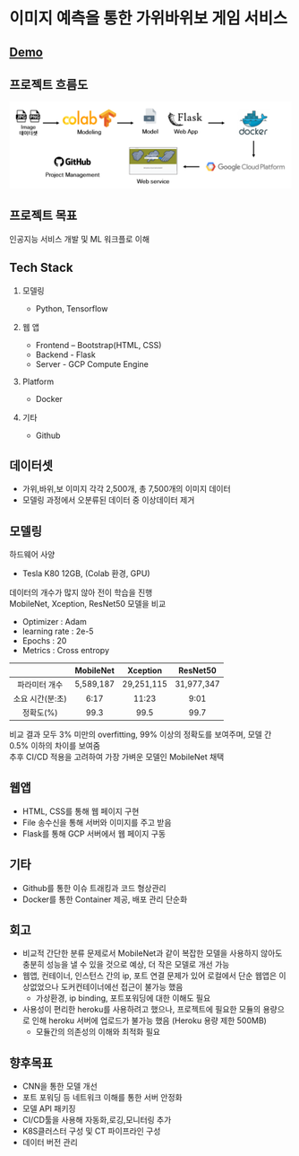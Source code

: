 # 이미지 예측을 통한 가위바위보 게임 서비스

## [Demo](http://34.125.179.104:5000)

## 프로젝트 흐름도
![구조도](img/프로젝트_흐름도.png)

## 프로젝트 목표

인공지능 서비스 개발 및 ML 워크플로 이해  

## Tech Stack

1. 모델링
    - Python, Tensorflow

2. 웹 앱
    - Frontend – Bootstrap(HTML, CSS)
    - Backend - Flask
    - Server - GCP Compute Engine

3. Platform 
    - Docker

4. 기타
    - Github

## 데이터셋

- 가위,바위,보 이미지 각각 2,500개, 총 7,500개의 이미지 데이터
- 모델링 과정에서 오분류된 데이터 중 이상데이터 제거

## 모델링

하드웨어 사양
- Tesla K80 12GB, (Colab 환경, GPU)

데이터의 개수가 많지 않아 전이 학습을 진행  
MobileNet, Xception, ResNet50 모델을 비교
- Optimizer : Adam
- learning rate : 2e-5
- Epochs : 20
- Metrics : Cross entropy

|             | MobileNet |  Xception  |  ResNet50   |
|:-----------:|:---------:|:----------:|:-----------:|
|파라미터 개수 | 5,589,187 | 29,251,115 |31,977,347|
| 소요 시간(분:초)  |   6:17    |   11:23    | 9:01|
|   정확도(%)    |   99.3    |    99.5    | 99.7|

비교 결과 모두 3% 미만의 overfitting, 99% 이상의 정확도를 보여주며, 모델 간 0.5% 이하의 차이를 보여줌  
추후 CI/CD 적용을 고려하여 가장 가벼운 모델인 MobileNet 채택

## 웹앱

- HTML, CSS를 통해 웹 페이지 구현
- File 송수신을 통해 서버와 이미지를 주고 받음
- Flask를 통해 GCP 서버에서 웹 페이지 구동

## 기타
- Github를 통한 이슈 트래킹과 코드 형상관리
- Docker를 통한 Container 제공, 배포 관리 단순화


## 회고

- 비교적 간단한 분류 문제로서 MobileNet과 같이 복잡한 모델을 사용하지 않아도 충분히 성능을 낼 수 있을 것으로 예상, 더 작은 모델로 개선 가능
- 웹앱, 컨테이너, 인스턴스 간의 ip, 포트 연결 문제가 있어 로컬에서 단순 웹앱은 이상없었으나 도커컨테이너에선 접근이 불가능 했음 
  - 가상환경, ip binding, 포트포워딩에 대한 이해도 필요
- 사용성이 편리한 heroku를 사용하려고 했으나, 프로젝트에 필요한 모듈의 용량으로 인해 heroku 서버에 업로드가 불가능 했음 (Heroku 용량 제한 500MB)
  - 모듈간의 의존성의 이해와 최적화 필요

## 향후목표

- CNN을 통한 모델 개선
- 포트 포워딩 등 네트워크 이해를 통한 서버 안정화
- 모델 API 패키징
- CI/CD툴을 사용해 자동화,로깅,모니터링 추가
- K8S클러스터 구성 및 CT 파이프라인 구성
- 데이터 버전 관리
